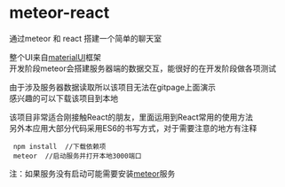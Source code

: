 # meteor-react


通过meteor 和 react 搭建一个简单的聊天室

整个UI来自[materialUI](http://www.material-ui.com/)框架   
开发阶段meteor会搭建服务器端的数据交互，能很好的在开发阶段做各项测试   

由于涉及服务器数据读取所以该项目无法在gitpage上面演示  
感兴趣的可以下载该项目到本地

该项目非常适合刚接触React的朋友，里面运用到React常用的使用方法   
另外本应用大部分代码采用ES6的书写方式，对于需要注意的地方有注释


``` 
 npm install  //下载依赖项   
 meteor  //启动服务并打开本地3000端口  
 ```
 
 注：如果服务没有启动可能需要安装[meteor](https://www.meteor.com/)服务  
